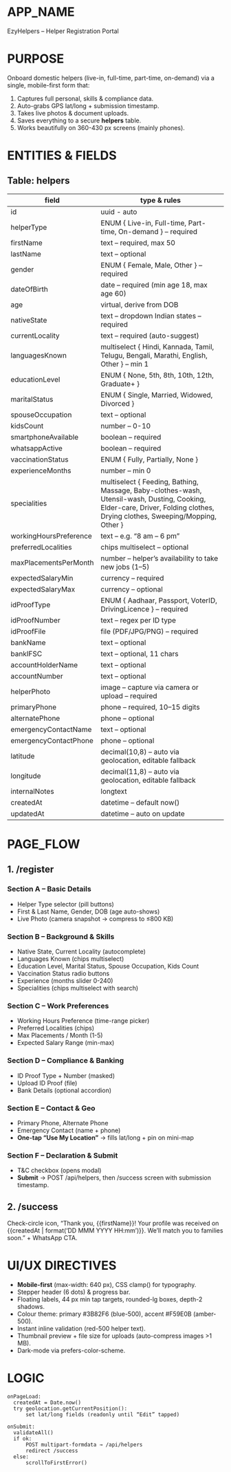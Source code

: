 # APP_NAME
EzyHelpers – Helper Registration Portal

# PURPOSE
Onboard domestic helpers (live-in, full-time, part-time, on-demand) via a single, mobile-first form that:

1. Captures full personal, skills & compliance data.
2. Auto-grabs GPS lat/long + submission timestamp.
3. Takes live photos & document uploads.
4. Saves everything to a secure **helpers** table.
5. Works beautifully on 360-430 px screens (mainly phones).

# ENTITIES & FIELDS
## Table: helpers
| field                    | type & rules                                                                                  |
|--------------------------|-----------------------------------------------------------------------------------------------|
| id                       | uuid - auto                                                                                  |
| helperType               | ENUM { Live-in, Full-time, Part-time, On-demand } – required                                  |
| firstName                | text – required, max 50                                                                       |
| lastName                 | text – optional                                                                               |
| gender                   | ENUM { Female, Male, Other } – required                                                       |
| dateOfBirth              | date – required (min age 18, max age 60)                                                      |
| age                      | virtual, derive from DOB                                                                      |
| nativeState              | text – dropdown Indian states – required                                                      |
| currentLocality          | text – required (auto-suggest)                                                                |
| languagesKnown           | multiselect { Hindi, Kannada, Tamil, Telugu, Bengali, Marathi, English, Other } – min 1       |
| educationLevel           | ENUM { None, 5th, 8th, 10th, 12th, Graduate+ }                                                |
| maritalStatus            | ENUM { Single, Married, Widowed, Divorced }                                                   |
| spouseOccupation         | text – optional                                                                               |
| kidsCount                | number – 0-10                                                                                 |
| smartphoneAvailable      | boolean – required                                                                            |
| whatsappActive           | boolean – required                                                                            |
| vaccinationStatus        | ENUM { Fully, Partially, None }                                                               |
| experienceMonths         | number – min 0                                                                                |
| specialities             | multiselect { Feeding, Bathing, Massage, Baby-clothes-wash, Utensil-wash, Dusting, Cooking, Elder-care, Driver, Folding clothes, Drying clothes, Sweeping/Mopping, Other } |
| workingHoursPreference   | text – e.g. “8 am – 6 pm”                                                                     |
| preferredLocalities      | chips multiselect – optional                                                                  |
| maxPlacementsPerMonth    | number – helper’s availability to take new jobs (1–5)                                         |
| expectedSalaryMin        | currency – required                                                                           |
| expectedSalaryMax        | currency – optional                                                                           |
| idProofType              | ENUM { Aadhaar, Passport, VoterID, DrivingLicence } – required                                |
| idProofNumber            | text – regex per ID type                                                                      |
| idProofFile              | file (PDF/JPG/PNG) – required                                                                 |
| bankName                 | text – optional                                                                               |
| bankIFSC                 | text – optional, 11 chars                                                                     |
| accountHolderName        | text – optional                                                                               |
| accountNumber            | text – optional                                                                               |
| helperPhoto              | image – capture via camera or upload – required                                               |
| primaryPhone             | phone – required, 10–15 digits                                                                |
| alternatePhone           | phone – optional                                                                              |
| emergencyContactName     | text – optional                                                                               |
| emergencyContactPhone    | phone – optional                                                                              |
| latitude                 | decimal(10,8) – auto via geolocation, editable fallback                                       |
| longitude                | decimal(11,8) – auto via geolocation, editable fallback                                       |
| internalNotes            | longtext                                                                                      |
| createdAt                | datetime – default now()                                                                      |
| updatedAt                | datetime – auto on update                                                                     |

# PAGE_FLOW
## 1. /register
### Section A – Basic Details  
* Helper Type selector (pill buttons)  
* First & Last Name, Gender, DOB (age auto-shows)  
* Live Photo (camera snapshot → compress to ≤800 KB)  

### Section B – Background & Skills  
* Native State, Current Locality (autocomplete)  
* Languages Known (chips multiselect)  
* Education Level, Marital Status, Spouse Occupation, Kids Count  
* Vaccination Status radio buttons  
* Experience (months slider 0-240)  
* Specialities (chips multiselect with search)  

### Section C – Work Preferences  
* Working Hours Preference (time-range picker)  
* Preferred Localities (chips)  
* Max Placements / Month (1-5)  
* Expected Salary Range (min-max)  

### Section D – Compliance & Banking  
* ID Proof Type + Number (masked)  
* Upload ID Proof (file)  
* Bank Details (optional accordion)  

### Section E – Contact & Geo  
* Primary Phone, Alternate Phone  
* Emergency Contact (name + phone)  
* **One-tap “Use My Location”** → fills lat/long + pin on mini-map  

### Section F – Declaration & Submit  
* T&C checkbox (opens modal)  
* **Submit** → POST /api/helpers, then /success screen with submission timestamp.

## 2. /success  
Check-circle icon, “Thank you, {{firstName}}! Your profile was received on {{createdAt | format(‘DD MMM YYYY HH:mm’)}}. We’ll match you to families soon.” + WhatsApp CTA.

# UI/UX DIRECTIVES
* **Mobile-first** (max-width: 640 px), CSS clamp() for typography.  
* Stepper header (6 dots) & progress bar.  
* Floating labels, 44 px min tap targets, rounded-lg boxes, depth-2 shadows.  
* Colour theme: primary #3B82F6 (blue-500), accent #F59E0B (amber-500).  
* Instant inline validation (red-500 helper text).  
* Thumbnail preview + file size for uploads (auto-compress images >1 MB).  
* Dark-mode via prefers-color-scheme.

# LOGIC
```pseudo
onPageLoad:
  createdAt = Date.now()
  try geolocation.getCurrentPosition():
      set lat/long fields (readonly until “Edit” tapped)

onSubmit:
  validateAll()
  if ok:
      POST multipart-formdata → /api/helpers
      redirect /success
  else:
      scrollToFirstError()
